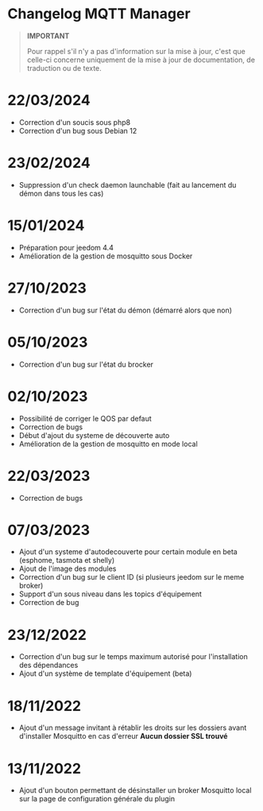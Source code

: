 # Changelog MQTT Manager

>**IMPORTANT**
>
>Pour rappel s'il n'y a pas d'information sur la mise à jour, c'est que celle-ci concerne uniquement de la mise à jour de documentation, de traduction ou de texte.

# 22/03/2024

- Correction d'un soucis sous php8
- Correction d'un bug sous Debian 12

# 23/02/2024

- Suppression d'un check daemon launchable (fait au lancement du démon dans tous les cas)

# 15/01/2024

- Préparation pour jeedom 4.4
- Amélioration de la gestion de mosquitto sous Docker

# 27/10/2023

- Correction d'un bug sur l'état du démon (démarré alors que non)

# 05/10/2023

- Correction d'un bug sur l'état du brocker

# 02/10/2023

- Possibilité de corriger le QOS par defaut
- Correction de bugs
- Début d'ajout du systeme de découverte auto
- Amélioration de la gestion de mosquitto en mode local

# 22/03/2023

- Correction de bugs

# 07/03/2023

- Ajout d'un systeme d'autodecouverte pour certain module en beta (esphome, tasmota et shelly)
- Ajout de l'image des modules
- Correction d'un bug sur le client ID (si plusieurs jeedom sur le meme broker)
- Support d'un sous niveau dans les topics d'équipement
- Correction de bug

# 23/12/2022

- Correction d'un bug sur le temps maximum autorisé pour l'installation des dépendances
- Ajout d'un système de template d'équipement (beta)

# 18/11/2022

- Ajout d'un message invitant à rétablir les droits sur les dossiers avant d'installer Mosquitto en cas d'erreur **Aucun dossier SSL trouvé**

# 13/11/2022

- Ajout d'un bouton permettant de désinstaller un broker Mosquitto local sur la page de configuration générale du plugin
